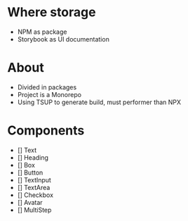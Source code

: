 # Where storage
* NPM as package
* Storybook as UI documentation

# About
* Divided in packages
* Project is a Monorepo
* Using TSUP to generate build, must performer than NPX

# Components

- [] Text
- [] Heading
- [] Box
- [] Button
- [] TextInput
- [] TextArea
- [] Checkbox
- [] Avatar
- [] MultiStep
